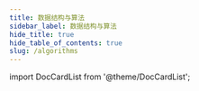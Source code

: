 ```yaml
---
title: 数据结构与算法
sidebar_label: 数据结构与算法
hide_title: true
hide_table_of_contents: true
slug: /algorithms
---
```


import DocCardList from '@theme/DocCardList';

<DocCardList />
